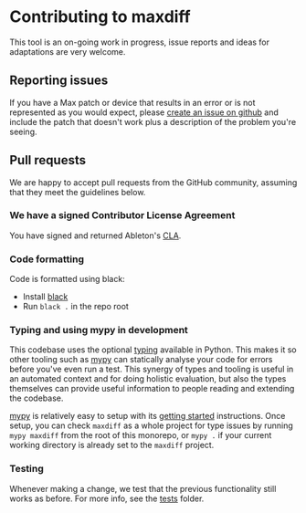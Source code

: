 # Contributing to maxdiff

This tool is an on-going work in progress, issue reports and ideas for adaptations are very welcome.

## Reporting issues

If you have a Max patch or device that results in an error or is not represented as you would expect, please [create an issue on github](https://github.com/Ableton/maxdevtools/issues) and include the patch that doesn't work plus a description of the problem you're seeing.

## Pull requests

We are happy to accept pull requests from the GitHub community, assuming that they meet the guidelines below.

### We have a signed Contributor License Agreement

You have signed and returned Ableton's [CLA](http://ableton.github.io/cla/).

### Code formatting

Code is formatted using black:
* Install [black](https://pypi.org/project/black/)
* Run `black .` in the repo root

### Typing and using mypy in development

This codebase uses the optional [typing](https://docs.python.org/3/library/typing.html) available in Python. This makes it so other tooling such as [mypy](https://mypy-lang.org/) can statically analyse your code for errors before you've even run a test. This synergy of types and tooling is useful in an automated context and for doing holistic evaluation, but also the types themselves can provide useful information to people reading and extending the codebase.

[mypy](https://mypy-lang.org/) is relatively easy to setup with its [getting started](https://mypy.readthedocs.io/en/stable/getting_started.html) instructions. Once setup, you can check `maxdiff` as a whole project for type issues by running `mypy maxdiff` from the root of this monorepo, or `mypy .` if your current working directory is already set to the `maxdiff` project.

### Testing

Whenever making a change, we test that the previous functionality still works as before. For more info, see the [tests](tests/) folder.
